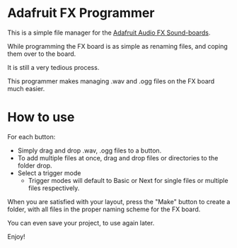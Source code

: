 # Adafruit FX Programmer
This is a simple file manager for the [Adafruit Audio FX Sound-boards](https://learn.adafruit.com/adafruit-audio-fx-sound-board/overview).

While programming the FX board is as simple as renaming files, and coping them over to the board.

It is still a very tedious process.

This programmer makes managing .wav and .ogg files on the FX board much easier.

# How to use

For each button:
* Simply drag and drop .wav, .ogg files to a button.
* To add multiple files at once, drag and drop files or directories to the folder drop.
* Select a trigger mode
  * Trigger modes will default to Basic or Next for single files or multiple files respectively.

When you are satisfied with your layout, press the "Make" button to create a folder, with all files in the proper naming scheme for the FX board.

You can even save your project, to use again later.

Enjoy!
